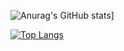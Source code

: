 ![Anurag's GitHub stats](https://github-readme-stats.vercel.app/api?username=Sammy231004&show_icons=true&theme=onedark)]

[![Top Langs](https://github-readme-stats.vercel.app/api/top-langs/?username=Sammy231004&layout=compact&theme=onedark)](https://github.com/anuraghazra/github-readme-stats)



